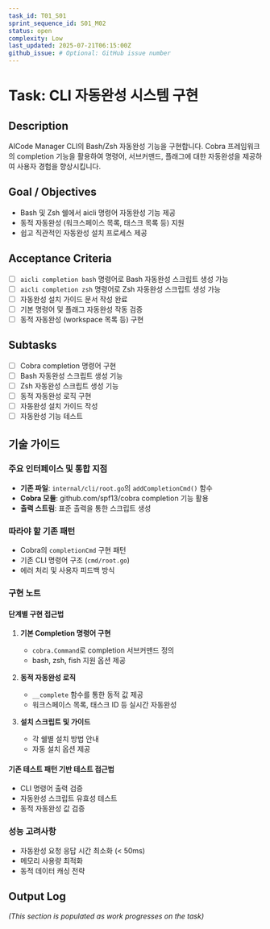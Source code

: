 ```yaml
---
task_id: T01_S01
sprint_sequence_id: S01_M02
status: open
complexity: Low
last_updated: 2025-07-21T06:15:00Z
github_issue: # Optional: GitHub issue number
---
```


# Task: CLI 자동완성 시스템 구현

## Description
AICode Manager CLI의 Bash/Zsh 자동완성 기능을 구현합니다. Cobra 프레임워크의 completion 기능을 활용하여 명령어, 서브커맨드, 플래그에 대한 자동완성을 제공하여 사용자 경험을 향상시킵니다.

## Goal / Objectives
- Bash 및 Zsh 쉘에서 aicli 명령어 자동완성 기능 제공
- 동적 자동완성 (워크스페이스 목록, 태스크 목록 등) 지원
- 쉽고 직관적인 자동완성 설치 프로세스 제공

## Acceptance Criteria
- [ ] `aicli completion bash` 명령어로 Bash 자동완성 스크립트 생성 가능
- [ ] `aicli completion zsh` 명령어로 Zsh 자동완성 스크립트 생성 가능
- [ ] 자동완성 설치 가이드 문서 작성 완료
- [ ] 기본 명령어 및 플래그 자동완성 작동 검증
- [ ] 동적 자동완성 (workspace 목록 등) 구현

## Subtasks
- [ ] Cobra completion 명령어 구현
- [ ] Bash 자동완성 스크립트 생성 기능
- [ ] Zsh 자동완성 스크립트 생성 기능
- [ ] 동적 자동완성 로직 구현
- [ ] 자동완성 설치 가이드 작성
- [ ] 자동완성 기능 테스트

## 기술 가이드

### 주요 인터페이스 및 통합 지점
- **기존 파일**: `internal/cli/root.go`의 `addCompletionCmd()` 함수
- **Cobra 모듈**: github.com/spf13/cobra completion 기능 활용
- **출력 스트림**: 표준 출력을 통한 스크립트 생성

### 따라야 할 기존 패턴
- Cobra의 `completionCmd` 구현 패턴
- 기존 CLI 명령어 구조 (`cmd/root.go`)
- 에러 처리 및 사용자 피드백 방식

### 구현 노트

#### 단계별 구현 접근법
1. **기본 Completion 명령어 구현**
   - `cobra.Command`로 completion 서브커맨드 정의
   - bash, zsh, fish 지원 옵션 제공

2. **동적 자동완성 로직**
   - `__complete` 함수를 통한 동적 값 제공
   - 워크스페이스 목록, 태스크 ID 등 실시간 자동완성

3. **설치 스크립트 및 가이드**
   - 각 쉘별 설치 방법 안내
   - 자동 설치 옵션 제공

#### 기존 테스트 패턴 기반 테스트 접근법
- CLI 명령어 출력 검증
- 자동완성 스크립트 유효성 테스트
- 동적 자동완성 값 검증

### 성능 고려사항
- 자동완성 요청 응답 시간 최소화 (< 50ms)
- 메모리 사용량 최적화
- 동적 데이터 캐싱 전략

## Output Log
*(This section is populated as work progresses on the task)*